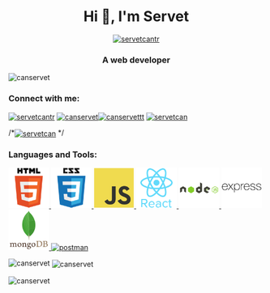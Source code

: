 

<!--
**canservet/canservet** is a ✨ _special_ ✨ repository because its `README.md` (this file) appears on your GitHub profile.

Here are some ideas to get you started:

- 🔭 I’m currently working on ...                              

 <a href="https://media.tenor.com/BdVowvnbXo4AAAAC/space-astronaut.gif">Space Astronaut GIF</a>from <a href="https://tenor.com/search/space-gifs">Space GIFs</a>


- 🌱 I’m currently learning ...
- 👯 I’m looking to collaborate on ...
- 🤔 I’m looking for help with ...
- 💬 Ask me about ...
- 📫 How to reach me: ...
- 😄 Pronouns: ...
- ⚡ Fun fact: ...
-->


<h1 align="center">Hi 👋, I'm Servet</h1>

<p align="center"> <a href="https://twitter.com/servetcantr" target="blank"><img src="https://media.tenor.com/BdVowvnbXo4AAAAC/space-astronaut.gif" alt="servetcantr" /></a> </p>
<h3 align="center">A web developer</h3>

<p align="left"> <img src="https://komarev.com/ghpvc/?username=canservet&label=Profile%20views&color=0e75b6&style=flat" alt="canservet" /> </p>


<h3 align="left">Connect with me:</h3>

<p   align="center">

<a href="https://twitter.com/servetcantr" target="blank"><img align="center" src="https://raw.githubusercontent.com/rahuldkjain/github-profile-readme-generator/master/src/images/icons/Social/twitter.svg" alt="servetcantr" height="50" width="50" /></a> <a href="https://linkedin.com/in/canservet" target="blank"><img align="center" src="https://raw.githubusercontent.com/rahuldkjain/github-profile-readme-generator/master/src/images/icons/Social/linked-in-alt.svg" alt="canservet" height="50" width="50" /></a><a href="https://instagram.com/canservettt" target="blank"><img align="center" src="https://raw.githubusercontent.com/rahuldkjain/github-profile-readme-generator/master/src/images/icons/Social/instagram.svg" alt="canservettt" height="50" width="50" /></a> <a href="https://codepen.io/servetcan" target="blank"><img align="center" src="https://raw.githubusercontent.com/rahuldkjain/github-profile-readme-generator/master/src/images/icons/Social/codepen.svg" alt="servetcan" height="50" width="50" /></a>



/*<a href="https://www.youtube.com/c/servetcan" target="blank"><img align="center" src="https://raw.githubusercontent.com/rahuldkjain/github-profile-readme-generator/master/src/images/icons/Social/youtube.svg" alt="servetcan" height="30" width="40" /></a> */ 

</p>

<h3 align="left">Languages and Tools:</h3>


<a href="https://www.w3.org/html/" target="_blank" rel="noreferrer"> <img src="https://raw.githubusercontent.com/devicons/devicon/master/icons/html5/html5-original-wordmark.svg" alt="html5" width="80" height="80"/> </a><a href="https://www.w3schools.com/css/" target="_blank" rel="noreferrer"> <img src="https://raw.githubusercontent.com/devicons/devicon/master/icons/css3/css3-original-wordmark.svg" alt="CSS3" width="80" height="80"  /><a href="https://developer.mozilla.org/en-US/docs/Web/JavaScript" target="_blank" rel="noreferrer"> <img src="https://raw.githubusercontent.com/devicons/devicon/master/icons/javascript/javascript-original.svg" alt="javascript" width="80" height="80"/> </a> <a href="https://reactjs.org/" target="_blank" rel="noreferrer"> <img src="https://raw.githubusercontent.com/devicons/devicon/master/icons/react/react-original-wordmark.svg" alt="react" width="80" height="80"/> </a> <a href="https://nodejs.org" target="_blank" rel="noreferrer"> <img src="https://raw.githubusercontent.com/devicons/devicon/master/icons/nodejs/nodejs-original-wordmark.svg" alt="nodejs" width="80" height="80"/> </a> </a> <a href="https://expressjs.com" target="_blank" rel="noreferrer"> <img src="https://raw.githubusercontent.com/devicons/devicon/master/icons/express/express-original-wordmark.svg" alt="express" width="80" height="80"/> </a> <a href="https://www.mongodb.com/" target="_blank" rel="noreferrer"> <img src="https://raw.githubusercontent.com/devicons/devicon/master/icons/mongodb/mongodb-original-wordmark.svg" alt="mongodb" width="80" height="80"/> </a> <a href="https://postman.com" target="_blank" rel="noreferrer"> <img src="https://www.vectorlogo.zone/logos/getpostman/getpostman-icon.svg" alt="postman" width="80" height="80"/> </a>


</p>




<p><img align="left" src="https://github-readme-stats.vercel.app/api/top-langs?username=canservet&show_icons=true&locale=en&layout=compact" alt="canservet" /></p>

<p>&nbsp;<img align="center" src="https://github-readme-stats.vercel.app/api?username=canservet&show_icons=true&locale=en" alt="canservet" /></p>

<p><img align="center" src="https://github-readme-streak-stats.herokuapp.com/?user=canservet&" alt="canservet" /></p>
